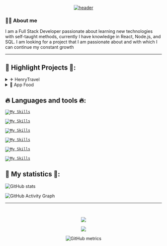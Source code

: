 <div align="center">
<a href='https://github.com/bamioezequiel/'>
 
 ![header](https://capsule-render.vercel.app/api?type=Waving&color=transparent&fontColor=30BD26&height=300&section=header&text=Bamio%20Ezequiel&fontSize=90)

 </a>
 
</div>
<h3>🙋‍♂️ About me</h3>

<p>I am a Full Stack Developer passionate about learning new technologies with self-taught methods, currently I have knowledge in React, Node.js, and SQL.
I am looking for a project that I am passionate about and with which I can continue my constant growth</p>



<!-- <img src="https://github.com/rajput2107/rajput2107/blob/master/Assets/Hi.gif" width="40px">  -->

<!--✨ I am a programming student 👨‍💻. I am currently studying at the UTN FRA <br>-->
<!--(University Technician in programming) and as a self-taught taking online courses.-->

<!-- <img align="right" height="220" width="300" src="https://media.giphy.com/media/V47JMIkNjdU94n9Mjk/giphy.gif" /> </a> -->

<hr>

## 📌 Highlight Projects 📌:

<details>
    <summary>✈ HenryTravel</summary>
    <table>
        <th><center>-</center></th>
        <tr>
             <td align="center">
               <!-- HenryTravel -->
                <a href="https://github.com/bamioezequiel/proyecto-final-henry">
                    <img align="center" src="https://github-readme-stats-caidevposeidon.vercel.app/api/pin/?username=bamioezequiel&repo=proyecto-final-henry&show_icons=true&line_height=27&title_color=6aa6f8&text_color=8a919a&icon_color=6aa6f8&bg_color=0e1116" alt="PI-Food-main" height="115em" width="400em" />
                </a>
            </td>
        </tr>
        <tr>
             <td align="center">
              <img src='https://imgur.com/lsN2jlj.jpg' height="250em" width="420em"/>
              <img src='https://imgur.com/RtuJUag.jpg' height="250em" width="420em"/>
              <img src='https://imgur.com/Hy96Iz5.jpg' height="250em" width="420em"/>
              <img src='https://imgur.com/5D9IXAh.jpg' height="250em" width="420em"/>
              <img src='https://imgur.com/LnqNA7c.jpg' height="250em" width="420em"/>
              <img src='https://imgur.com/W0iZr3X.jpg' height="250em" width="420em"/>
            </td>
        </tr>
    </table>
</details>

<details>
    <summary>🥦 App Food</summary>
    <table>
        <th><center>-</center></th>
        <tr>
             <td align="center">
               <!-- App Food -->
               <a href="https://github.com/bamioezequiel/proyecto-final-henry">
                   <img align="center" src="https://github-readme-stats-caidevposeidon.vercel.app/api/pin/?username=bamioezequiel&repo=PI-Food-main&show_icons=true&line_height=27&title_color=6aa6f8&text_color=8a919a&icon_color=6aa6f8&bg_color=0e1116" alt="PI-Food-main" height="115em" width="400em" />
               </a>
            </td>
        </tr>
        <tr>
             <td align="center">
                <img src='https://imgur.com/b97Esb7.jpg' height="250em" width="420em"/>
                <img src='https://imgur.com/nBUml6p.jpg' height="250em" width="420em"/>
                <img src='https://imgur.com/rD0U8Gz.jpg' height="250em" width="420em"/>
            </td>
        </tr>
    </table>
</details>
  
## 🔥 Languages and tools 🔥:

  <code>[![My Skills](https://skillicons.dev/icons?i=cs)](https://github.com/bamioezequiel/)</code>
  
  <code>[![My Skills](https://skillicons.dev/icons?i=c)](https://github.com/bamioezequiel/)</code>
  
  <code>[![My Skills](https://skillicons.dev/icons?i=react,redux,js,html,css,webpack,bootstrap)](https://github.com/bamioezequiel/)</code>
  
  <code>[![My Skills](https://skillicons.dev/icons?i=nodejs,express,postgres)](https://github.com/bamioezequiel/)</code>
  
  <code>[![My Skills](https://skillicons.dev/icons?i=typescript,firebase)](https://github.com/bamioezequiel/)</code>
  
  <code>[![My Skills](https://skillicons.dev/icons?i=visualstudio,vscode,eclipse,github,git,heroku)](https://github.com/bamioezequiel/)</code>
  
## 📌 My statistics 📌:
  
  
![GitHub stats](https://github-readme-stats.vercel.app/api?username=bamioezequiel&show_icons=true)  

![GitHub Activity Graph](https://activity-graph.herokuapp.com/graph?username=bamioezequiel)  

<hr>
  
<br>
  
<div align="center">
<p ><img src="https://profile-counter.glitch.me/{EzequielBamio}/count.svg" /></p> 

![](https://github-profile-summary-cards.vercel.app/api/cards/profile-details?username=EzequielBamio&theme=github_dark)
  
 
![GitHub metrics](https://metrics.lecoq.io/bamioezequiel)  
 
</div>


